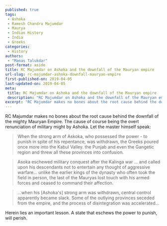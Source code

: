 ```yaml
---
published: true
tags:
 - Ashoka
 - Ramesh Chandra Majumdar
 - Maurya
 - Indian History
 - India
 - Greeks
categories:
 - History
authors:
 - "Manas Talukdar"
post-format: aside
title: RC Majumdar on Ashoka and the downfall of the Mauryan empire
url-slug: rc-majumdar-ashoka-downfall-mauryan-empire
first-published-on: 2019-04-05
last-updated-on: 2019-04-05
meta:
 title: RC Majumdar on Ashoka and the downfall of the Mauryan empire
 description: "RC Majumdar on Ashoka and the downfall of the Mauryan empire."
excerpt: "RC Majumdar makes no bones about the root cause behind the downfall of the mighty Mauryan Empire. The cause of course being the overt renunciation of military might by Ashoka. Let the master himself speak"
---
```


RC Majumdar makes no bones about the root cause behind the downfall of the mighty Mauryan Empire. The cause of course being the overt renunciation of military might by Ashoka. Let the master himself speak:

> When the strong arm of Askoka, who possessed the power - to punish in spite of his repentance, was withdrawn, the Greeks poured once more into the Kabul Valley. the Punjab and even the Gangetic region and threw all these provinces into confusion.

> Asoka eschewed military conquest after the Kalinga war ... and called upon his descendants not to entertain any thought of aggressive warfare... unlike the earlier kings of the dynasty who often took the field in person, the last of the Mauryas lost touch with his armed forces and ceased to command their affection.

> ...when his [Ashoka's] strong arm was withdrawn, central control apparently became slack. Some of the outlying provinces seceded from the empire, and the process of disintegration was accelerated...

Herein lies an important lesson. A state that eschews the power to punish, will perish.
